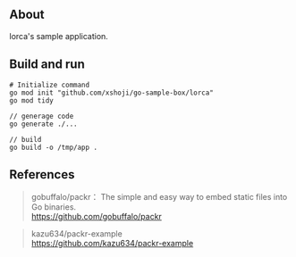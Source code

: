 ## About

lorca's sample application.

## Build and run

```
# Initialize command
go mod init "github.com/xshoji/go-sample-box/lorca"
go mod tidy
```

```
// generage code
go generate ./...

// build
go build -o /tmp/app .

```

## References

> gobuffalo/packr： The simple and easy way to embed static files into Go binaries.  
> https://github.com/gobuffalo/packr  

> kazu634/packr-example  
> https://github.com/kazu634/packr-example  
